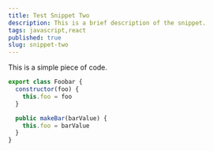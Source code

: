 ```yaml
---
title: Test Snippet Two
description: This is a brief description of the snippet.
tags: javascript,react
published: true
slug: snippet-two
---
```


This is a simple piece of code.

```js
export class Foobar {
  constructor(foo) {
    this.foo = foo
  }

  public makeBar(barValue) {
    this.foo = barValue
  }
}

```
